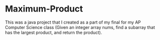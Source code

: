 # Maximum-Product
This was a java project that I created as a part of my final for my AP Computer Science class (Given an integer array nums, find a subarray that has the largest product, and return the product).
